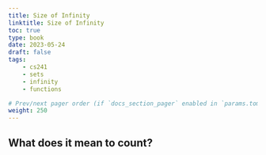 ```yaml
---
title: Size of Infinity
linktitle: Size of Infinity
toc: true
type: book
date: 2023-05-24
draft: false
tags:
    - cs241
    - sets
    - infinity
    - functions

# Prev/next pager order (if `docs_section_pager` enabled in `params.toml`)
weight: 250
---
```


## What does it mean to count?